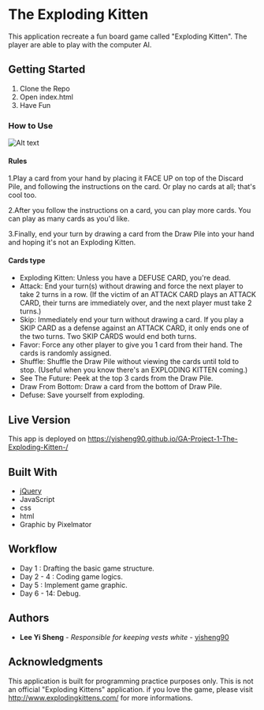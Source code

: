 # The Exploding Kitten

This application recreate a fun board game called  "Exploding Kitten".
The player are able to play with the computer AI.


## Getting Started
1. Clone the Repo
2. Open index.html
3. Have Fun


### How to Use
![Alt text]("http://i.giphy.com/l3q2G4bfqB7okjfR6.gif")
#### Rules


1.Play a card from your hand by placing it FACE UP on top of the Discard Pile, and following the instructions on the card. Or play no cards at all; that's cool too.

2.After you follow the instructions on a card, you can play more cards. You can play as many cards as you'd like.

3.Finally, end your turn by drawing a card from the Draw Pile into your hand and hoping it's not an Exploding Kitten.


#### Cards type


* Exploding Kitten: Unless you have a DEFUSE CARD, you're dead.
* Attack: End your turn(s) without drawing and force the next player to take 2 turns in a row. (If the victim of an ATTACK CARD plays an ATTACK CARD, their turns are immediately over, and the next player must take 2 turns.)
* Skip: Immediately end your turn without drawing a card. If you play a SKIP CARD as a defense against an ATTACK CARD, it only ends one of the two turns. Two SKIP CARDS would end both turns.
* Favor: Force any other player to give you 1 card from their hand. The cards is randomly assigned.
* Shuffle: Shuffle the Draw Pile without viewing the cards until told to stop. (Useful when you know there's an EXPLODING KITTEN coming.)
* See The Future: Peek at the top 3 cards from the Draw Pile.
* Draw From Bottom: Draw a card from the bottom of Draw Pile.
* Defuse: Save yourself from exploding.


## Live Version

This app is deployed on https://yisheng90.github.io/GA-Project-1-The-Exploding-Kitten-/

## Built With

* [jQuery](http://jquery.com/)
* JavaScript   
* css
* html
* Graphic by Pixelmator

## Workflow

* Day 1     : Drafting the basic game structure.
* Day 2 - 4 : Coding game logics.
* Day 5     : Implement game graphic.
* Day 6 - 14: Debug.


## Authors

* **Lee Yi Sheng** - *Responsible for keeping vests white* - [yisheng90](https://github.com/yisheng90)

## Acknowledgments

This application is built for programming practice purposes only.
This is not an official "Exploding Kittens" application. if you love the game, please visit  http://www.explodingkittens.com/ for more informations.
